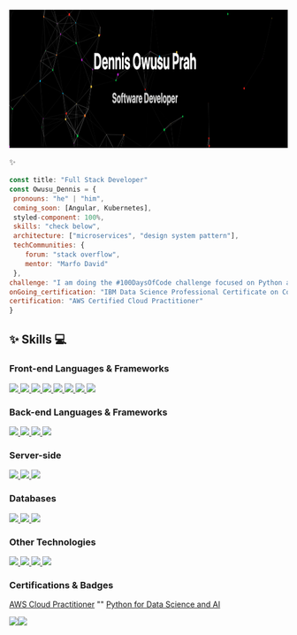 <p align="center">
 <a href=""><img src="github-profile.png" height="250" width="100%">
</a>
 
<!-- - 🌍  I'm based in Accra, Ghana
- ✉️  You can contact me at [padwusup@gmail.com](mailto:padwusup@gmail.com)
- 💞️ I’m looking to collaborate on React projects
- 🤝  I'm open to collaborating on interesting JavaScript projects
- ⚡ Fun fact: ...
- 👋 -->
 

✨
 ```javascript
const title: "Full Stack Developer"
const Owusu_Dennis = {
  pronouns: "he" | "him",
  coming_soon: [Angular, Kubernetes],
  styled-component: 100%,
  skills: "check below",
  architecture: ["microservices", "design system pattern"],
  techCommunities: {
     forum: "stack overflow",
     mentor: "Marfo David"
  },
 challenge: "I am doing the #100DaysOfCode challenge focused on Python and Javascript",
 onGoing_certification: "IBM Data Science Professional Certificate on Coursera",
 certification: "AWS Certified Cloud Practitioner"
}
```
 
## ✨ Skills 💻

### Front-end Languages & Frameworks
 
<p align="left">
 <a href="#">
  <img  src="https://readme-components.vercel.app/api?component=logo&fill=black&logo=javascript&svgfill=f6df1c" height="50">
 </a>
 <a href="#">
  <img  src="https://readme-components.vercel.app/api?component=logo&fill=black&logo=typescript&svgfill=f6df1c" height="50">
 </a>
 <a href="#">
  <img  src="https://readme-components.vercel.app/api?component=logo&fill=black&logo=react&animation=spin&svgfill=15d8fe" height="50">  
 </a>
 <a href="#">
  <img  src="https://readme-components.vercel.app/api?component=logo&fill=black&logo=redux&svgfill=2d79c7&animation=spin" height="50">
 </a>
 <a href="#">
  <img  src="https://readme-components.vercel.app/api?component=logo&fill=black&logo=webpack&svgfill=8ed5fa&animation=spin" height="50">
 </a>
 <a href="#">
  <img  src="https://readme-components.vercel.app/api?component=logo&fill=black&logo=sass&svgfill=cd6799" height="50">
 </a>
 <a href="#">
  <img  src="https://readme-components.vercel.app/api?component=logo&fill=black&logo=CSS3&svgfill=264de4" height="50">
 </a>
 <a href="#">
  <img  src="https://readme-components.vercel.app/api?component=logo&fill=black&logo=HTML5&svgfill=e34c26" height="50">
 </a>
</p>

### Back-end Languages & Frameworks
 
<p align="left">
 <a href="#">
  <img  src="https://readme-components.vercel.app/api?component=logo&fill=black&logo=java&svgfill=f89820" height="50">  
 </a>
 <a href="#">
  <img  src="https://readme-components.vercel.app/api?component=logo&fill=black&logo=python&svgfill=4584b6" height="50">  
 </a>
  <a href="#">
  <img  src="https://readme-components.vercel.app/api?component=logo&fill=black&logo=ruby&svgfill=f91401&animation=spin" height="50">
 </a>
 <a href="#">
  <img  src="https://readme-components.vercel.app/api?component=logo&fill=black&logo=SQL" height="50">
 </a>
</p>
 
### Server-side
<p align="left">
 <a href="#">
  <img  src="https://readme-components.vercel.app/api?component=logo&fill=black&logo=node.js&svgfill=659b60" height="50">
 </a>
 <a href="#">
  <img  src="https://readme-components.vercel.app/api?component=logo&fill=black&logo=flask" height="50">  
 </a>
 <a href="#">
  <img  src="https://readme-components.vercel.app/api?component=logo&fill=black&logo=express.js&svgfill=3c873a" height="50">  
 </a>
</p>

### Databases

<p align="left">
 <a href="#">
  <img  src="https://readme-components.vercel.app/api?component=logo&fill=black&logo=mongoDb&svgfill=3c873a" height="50">  
 </a>
 <a href="#">
  <img  src="https://readme-components.vercel.app/api?component=logo&fill=black&logo=mysql&svgfill=00758f" height="50">
 </a>
 <a href="#">
  <img  src="https://readme-components.vercel.app/api?component=logo&fill=black&logo=postgresql&svgfill=336791" height="50">  
 </a>
</p>

### Other Technologies

<p align="left"> 
 <a href="#">
  <img  src="https://readme-components.vercel.app/api?component=logo&fill=black&logo=Github" height="50">
 </a>
 <a href="#">
  <img  src="https://readme-components.vercel.app/api?component=logo&fill=black&logo=graphql&svgfill=e535ab&animation=spin" height="50">
 </a>
 <a href="https://www.credly.com/badges/60a102d5-307a-48e6-8e51-e75ef84ec825">
  <img  src="https://readme-components.vercel.app/api?component=logo&fill=black&logo=AmazonAws" height="50">
 </a>
 <a href="#">
  <img  src="https://readme-components.vercel.app/api?component=logo&fill=black&logo=RestApi" height="50">
 </a>
</p>

### Certifications & Badges

[AWS Cloud Practitioner](https://1drv.ms/b/s!AkeUmQk6EBtLgS9VwXnnQcj_4hVU?e=puHyHP)
""
[Python for Data Science and AI](https://www.credly.com/badges/79ed795d-5ff0-4150-adae-815e5a84a194)


<a href="https://www.adamalston.com/"><img height="137px" src="https://github-readme-stats.vercel.app/api?username=adamalston&hide_title=true&hide_border=true&show_icons=true&include_all_commits=true&count_private=true&line_height=21&text_color=000&icon_color=000&bg_color=0,ea6161,ffc64d,fffc4d,52fa5a&theme=graywhite" /><!-- wi*quL3fcV --><img height="137px" src="https://github-readme-stats.vercel.app/api/top-langs/?username=adamalston&hide=html&hide_title=true&hide_border=true&layout=compact&langs_count=6&exclude_repo=comp426,Redventures-Movie-Quotes&text_color=000&icon_color=fff&bg_color=0,52fa5a,4dfcff,c64dff&theme=graywhite" /></a>



<!-- - 🔭 I’m currently working on ...
- 🌱 I’m currently learning ...
- 👯 I’m looking to collaborate on ...
- 🤔 I’m looking for help with ...
- 💬 Ask me about ...
- 📫 How to reach me: ...
- 😄 Pronouns: ...
 -->

